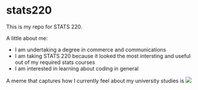 # stats220

This is my repo for STATS 220. 

A little about me:

- I am undertaking a degree in commerce and communications
- I am taking STATS 220 because it looked the most intersting and useful out of my required stats courses
- I am interested in learning about coding in general

A meme that captures how I currently feel about my university studies is ![](https://c.tenor.com/8druEACXtX8AAAAd/tenor.gif)
